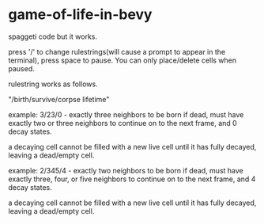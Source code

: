 # game-of-life-in-bevy
spaggeti code but it works.

press '/' to change rulestrings(will cause a prompt to appear in the terminal), press space to pause. You can only place/delete cells when paused. 

rulestring works as follows.

"/birth/survive/corpse lifetime"

example: 3/23/0 - exactly three neighbors to be born if dead, 
must have exactly two or three neighbors to continue on to the next frame, 
and 0 decay states.

a decaying cell cannot be filled with a new live cell until it has fully decayed, leaving a dead/empty cell. 

example: 2/345/4 - exactly two neighbors to be born if dead, 
must have exactly three, four, or five neighbors to continue on to the next frame, 
and 4 decay states.

a decaying cell cannot be filled with a new live cell until it has fully decayed, leaving a dead/empty cell. 


